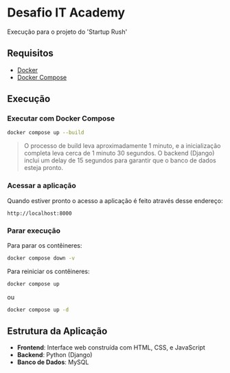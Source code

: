 # Desafio IT Academy

Execução para o projeto do 'Startup Rush'

## Requisitos

- [Docker](https://www.docker.com/get-started)
- [Docker Compose](https://docs.docker.com/compose/install/)

## Execução

### Executar com Docker Compose

```bash
docker compose up --build
```

> O processo de build leva aproximadamente 1 minuto, e a inicialização completa leva cerca de 1 minuto 30 segundos. O backend (Django) inclui um delay de 15 segundos para garantir que o banco de dados esteja pronto.

### Acessar a aplicação

Quando estiver pronto o acesso a aplicação é feito através desse endereço:

```
http://localhost:8000
```

### Parar execução

Para parar os contêineres:

```bash
docker compose down -v
```

Para reiniciar os contêineres:

```bash
docker compose up
```
ou

```bash
docker compose up -d
```

## Estrutura da Aplicação

- **Frontend**: Interface web construída com HTML, CSS, e JavaScript
- **Backend**: Python (Django) 
- **Banco de Dados**: MySQL